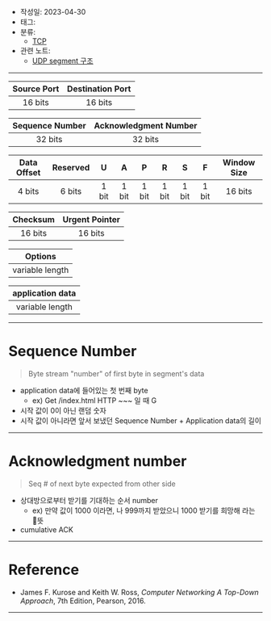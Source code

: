 - 작성일: 2023-04-30
- 태그: 
- 분류:
	- [TCP](TCP.md)
- 관련 노트:
	- [UDP segment 구조](UDP%20segment%20구조.md)
***

| Source Port | Destination Port |
|:-----------:|:----------------:|
| 16 bits     | 16 bits          |

| Sequence Number | Acknowledgment Number |
|:---------------:|:---------------------:|
| 32 bits         | 32 bits               |

| Data Offset | Reserved | U | A | P | R | S | F | Window Size |
|:-----------:|:--------:|:-:|:-:|:-:|:-:|:-:|:-:|:-----------:|
| 4 bits      | 6 bits   | 1 bit | 1 bit | 1 bit | 1 bit | 1 bit | 1 bit | 16 bits     |

| Checksum    | Urgent Pointer |
|:-----------:|:--------------:|
| 16 bits     | 16 bits        |

| Options |
|:-----------------:|
| variable length   |

| application data|
|:-----------------:|
| variable length   |


---
# Sequence Number

> Byte stream "number" of first byte in segment's data

- application data에 들어있는 첫 번째 byte
	- ex) Get /index.html HTTP ~~~ 일 때 G
 - 시작 값이 0이 아닌 랜덤 숫자
 - 시작 값이 아니라면 앞서 보냈던 Sequence Number + Application data의 길이

---
# Acknowledgment number

>Seq # of next byte expected from other side

- 상대방으로부터 받기를 기대하는 순서 number
	- ex) 만약 값이 1000 이라면, 나 999까지 받았으니 1000 받기를 희망해 라는 뜻
- cumulative ACK


***
# Reference

- James F. Kurose and Keith W. Ross, _Computer Networking A Top-Down Approach_, 7th Edition, Pearson, 2016.

***